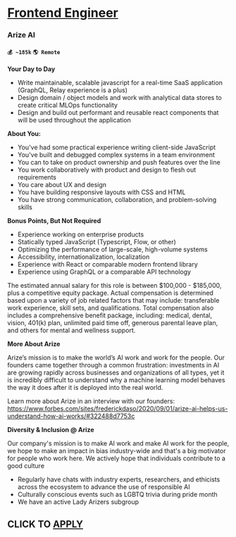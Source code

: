 # [Frontend Engineer](https://www.remotewlb.com/apply/frontend-engineer-62294)  
### Arize AI  
#### `💰 ~185k` `🌎 Remote`  

**Your Day to Day**

  * Write maintainable, scalable javascript for a real-time SaaS application (GraphQL, Relay experience is a plus)
  * Design domain / object models and work with analytical data stores to create critical MLOps functionality
  * Design and build out performant and reusable react components that will be used throughout the application

**About You:**

  * You've had some practical experience writing client-side JavaScript
  * You've built and debugged complex systems in a team environment
  * You can to take on product ownership and push features over the line
  * You work collaboratively with product and design to flesh out requirements
  * You care about UX and design
  * You have building responsive layouts with CSS and HTML
  * You have strong communication, collaboration, and problem-solving skills

**Bonus Points, But Not Required**

  * Experience working on enterprise products
  * Statically typed JavaScript (Typescript, Flow, or other)
  * Optimizing the performance of large-scale, high-volume systems
  * Accessibility, internationalization, localization
  * Experience with React or comparable modern frontend library
  * Experience using GraphQL or a comparable API technology

The estimated annual salary for this role is between $100,000 - $185,000, plus a competitive equity package. Actual compensation is determined based upon a variety of job related factors that may include: transferable work experience, skill sets, and qualifications. Total compensation also includes a comprehensive benefit package, including: medical, dental, vision, 401(k) plan, unlimited paid time off, generous parental leave plan, and others for mental and wellness support.

**More About Arize**

Arize’s mission is to make the world’s AI work and work for the people. Our founders came together through a common frustration: investments in AI are growing rapidly across businesses and organizations of all types, yet it is incredibly difficult to understand why a machine learning model behaves the way it does after it is deployed into the real world.

Learn more about Arize in an interview with our founders: https://www.forbes.com/sites/frederickdaso/2020/09/01/arize-ai-helps-us-understand-how-ai-works/#322488d7753c

**Diversity & Inclusion @ Arize**

Our company's mission is to make AI work and make AI work for the people, we hope to make an impact in bias industry-wide and that's a big motivator for people who work here. We actively hope that individuals contribute to a good culture

  * Regularly have chats with industry experts, researchers, and ethicists across the ecosystem to advance the use of responsible AI
  * Culturally conscious events such as LGBTQ trivia during pride month
  * We have an active Lady Arizers subgroup

  
## CLICK TO [APPLY](https://www.remotewlb.com/apply/frontend-engineer-62294)


